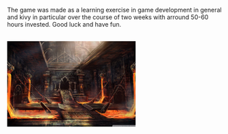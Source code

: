 <p>The game was made as a learning exercise in game development in general and kivy in particular over the course of two weeks with arround 50-60 hours invested.
Good luck and have fun.</p>
<br>
<a href="https://www.youtube.com/watch?v=trqLzkiTHbU&feature=youtu.be" target="_blank"><img src="data/scr2.jpg" 
alt="Last Coin Stealer Game demo link to youtube" width="300" height="200"/></a>
